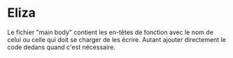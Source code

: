 Eliza
=====

Le fichier "main body" contient les en-têtes de fonction avec le nom de celui ou celle qui doit se charger de les écrire.
Autant ajouter directement le code dedans quand c'est nécessaire.

